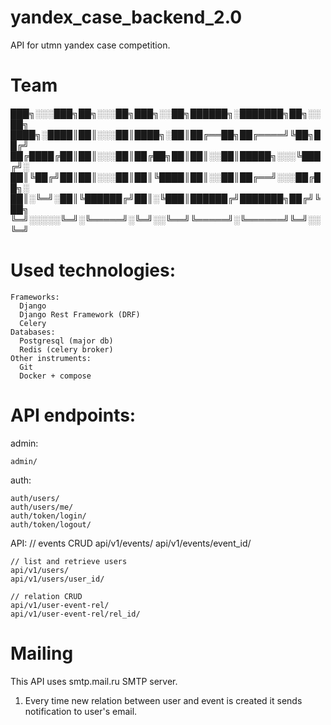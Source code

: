 # yandex_case_backend_2.0
API for utmn yandex case competition.
# Team 

███╗░░░███╗██╗░░░██╗███╗░░██╗██████╗░███████╗██╗░░██╗
████╗░████║██║░░░██║████╗░██║██╔══██╗██╔════╝╚██╗██╔╝
██╔████╔██║██║░░░██║██╔██╗██║██║░░██║█████╗░░░╚███╔╝░
██║╚██╔╝██║██║░░░██║██║╚████║██║░░██║██╔══╝░░░██╔██╗░
██║░╚═╝░██║╚██████╔╝██║░╚███║██████╔╝███████╗██╔╝╚██╗
╚═╝░░░░░╚═╝░╚═════╝░╚═╝░░╚══╝╚═════╝░╚══════╝╚═╝░░╚═╝

# Used technologies:
    Frameworks:
      Django
      Django Rest Framework (DRF)
      Celery
    Databases:
      Postgresql (major db)
      Redis (celery broker)
    Other instruments:
      Git
      Docker + compose
# API endpoints:
admin:

    admin/ 

auth:

    auth/users/
    auth/users/me/
    auth/token/login/
    auth/token/logout/

API:
    // events CRUD
    api/v1/events/
    api/v1/events/event_id/

    // list and retrieve users
    api/v1/users/
    api/v1/users/user_id/

    // relation CRUD
    api/v1/user-event-rel/
    api/v1/user-event-rel/rel_id/

# Mailing
This API uses smtp.mail.ru SMTP server.

1) Every time new relation between user and event is created it sends notification to user's email.
